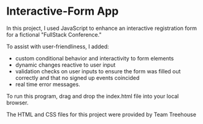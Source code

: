 # Interactive-Form App

In this project, I used JavaScript to enhance an interactive registration form for a fictional "FullStack Conference."  

To assist with user-friendliness, I added:
- custom conditional behavior and interactivity to form elements
- dynamic changes reactive to user input
- validation checks on user inputs to ensure the form was filled out correctly and that no signed up events coincided
- real time error messages.

To run this program, drag and drop the index.html file into your local browser.

The HTML and CSS files for this project were provided by Team Treehouse